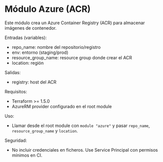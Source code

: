 # Módulo Azure (ACR)

Este módulo crea un Azure Container Registry (ACR) para almacenar imágenes de contenedor.

Entradas (variables):

- repo_name: nombre del repositorio/registro
- env: entorno (staging/prod)
- resource_group_name: resource group donde crear el ACR
- location: región

Salidas:

- registry: host del ACR

Requisitos:

- Terraform >= 1.5.0
- AzureRM provider configurado en el root module

Uso:

- Llamar desde el root module con `module "azure"` y pasar `repo_name`, `resource_group_name` y `location`.

Seguridad:

- No incluir credenciales en ficheros. Use Service Principal con permisos mínimos en CI.
